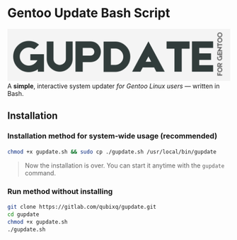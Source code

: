 
# Gentoo Update Bash Script
![GUpdate](https://github.com/qubixq/Gupdate/blob/main/banner-logo.png?raw=true)
A **simple**, interactive system updater *for Gentoo Linux users* — written in Bash.
## Installation


### Installation method for system-wide usage (recommended)
```bash
chmod +x gupdate.sh && sudo cp ./gupdate.sh /usr/local/bin/gupdate
```

> Now the installation is over. You can start it anytime with the `gupdate`
> command.

### Run method without installing
```bash
git clone https://gitlab.com/qubixq/gupdate.git
cd gupdate
chmod +x gupdate.sh
./gupdate.sh
```
